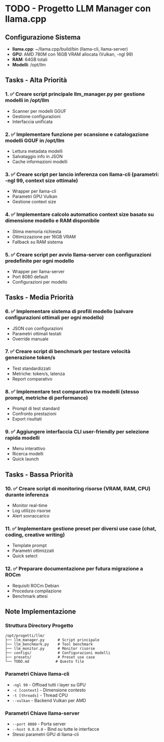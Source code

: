 # TODO - Progetto LLM Manager con llama.cpp

## Configurazione Sistema
- **llama.cpp**: ~/llama.cpp/build/bin (llama-cli, llama-server)
- **GPU**: AMD 780M con 16GB VRAM allocata (Vulkan, -ngl 99)
- **RAM**: 64GB totali
- **Modelli**: /opt/llm

## Tasks - Alta Priorità

### 1. ✅ Creare script principale llm_manager.py per gestione modelli in /opt/llm
- Scanner per modelli GGUF
- Gestione configurazioni
- Interfaccia unificata

### 2. ✅ Implementare funzione per scansione e catalogazione modelli GGUF in /opt/llm
- Lettura metadata modelli
- Salvataggio info in JSON
- Cache informazioni modelli

### 3. ✅ Creare script per lancio inferenza con llama-cli (parametri: -ngl 99, context size ottimale)
- Wrapper per llama-cli
- Parametri GPU Vulkan
- Gestione context size

### 4. ✅ Implementare calcolo automatico context size basato su dimensione modello e RAM disponibile
- Stima memoria richiesta
- Ottimizzazione per 16GB VRAM
- Fallback su RAM sistema

### 5. ✅ Creare script per avvio llama-server con configurazioni predefinite per ogni modello
- Wrapper per llama-server
- Port 8080 default
- Configurazioni per modello

## Tasks - Media Priorità

### 6. ✅ Implementare sistema di profili modello (salvare configurazioni ottimali per ogni modello)
- JSON con configurazioni
- Parametri ottimali testati
- Override manuale

### 7. ✅ Creare script di benchmark per testare velocità generazione token/s
- Test standardizzati
- Metriche: token/s, latenza
- Report comparativo

### 8. ✅ Implementare test comparativo tra modelli (stesso prompt, metriche di performance)
- Prompt di test standard
- Confronto prestazioni
- Export risultati

### 9. ✅ Aggiungere interfaccia CLI user-friendly per selezione rapida modelli
- Menu interattivo
- Ricerca modelli
- Quick launch

## Tasks - Bassa Priorità

### 10. ✅ Creare script di monitoring risorse (VRAM, RAM, CPU) durante inferenza
- Monitor real-time
- Log utilizzo risorse
- Alert sovraccarico

### 11. ✅ Implementare gestione preset per diversi use case (chat, coding, creative writing)
- Template prompt
- Parametri ottimizzati
- Quick select

### 12. ✅ Preparare documentazione per futura migrazione a ROCm
- Requisiti ROCm Debian
- Procedura compilazione
- Benchmark attesi

## Note Implementazione

### Struttura Directory Progetto
```
/opt/progetti/llm/
├── llm_manager.py      # Script principale
├── llm_benchmark.py    # Tool benchmark
├── llm_monitor.py      # Monitor risorse
├── configs/            # Configurazioni modelli
├── presets/            # Preset use case
└── TODO.md            # Questo file
```

### Parametri Chiave llama-cli
- `-ngl 99` - Offload tutti i layer su GPU
- `-c [context]` - Dimensione contesto
- `-t [threads]` - Thread CPU
- `--vulkan` - Backend Vulkan per AMD

### Parametri Chiave llama-server
- `--port 8080` - Porta server
- `--host 0.0.0.0` - Bind su tutte le interfacce
- Stessi parametri GPU di llama-cli